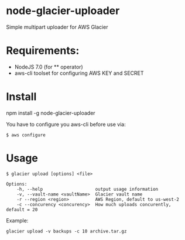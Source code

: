 # node-glacier-uploader
Simple multipart uploader for AWS Glacier

# Requirements:
* NodeJS 7.0 (for ** operator)
* aws-cli toolset for configuring AWS KEY and SECRET

# Install
npm install -g node-glacier-uploader

You have to configure you aws-cli before use via:
```
$ aws configure
```

# Usage
```
$ glacier upload [options] <file>

Options:
    -h, --help                    output usage information
    -v, --vault-name <vaultName>  Glacier vault name
    -r --region <region>          AWS Region, default to us-west-2
    -c --concurency <concurency>  How much uploads concurently, default = 20

```
Example:
```
glacier upload -v backups -c 10 archive.tar.gz
```
